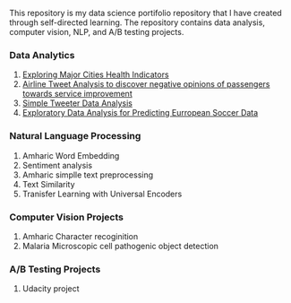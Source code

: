 This repository is my data science portifolio repository that I have created through self-directed learning. The repository contains data analysis, computer vision, NLP, and A/B testing projects.

### Data Analytics
1. [Exploring Major Cities Health Indicators](health_ind.md) 
2.  [Airline Tweet Analysis to discover negative opinions of passengers towards service improvement](airline_tweet_data_analysis.md) 
3.  [Simple Tweeter Data Analysis](twitter_minner.md)
4. [Exploratory Data Analysis for Predicting Eurropean Soccer Data](ExploratoryAnalysis.md)
### Natural Language Processing
1. Amharic Word Embedding
2. Sentiment analysis
3. Amharic simplle text preprocessing
4. Text Similarity
5. Tranisfer Learning with Universal Encoders
### Computer Vision Projects
1. Amharic Character recoginition
2. Malaria Microscopic cell pathogenic object detection
### A/B Testing Projects
1. Udacity project 


